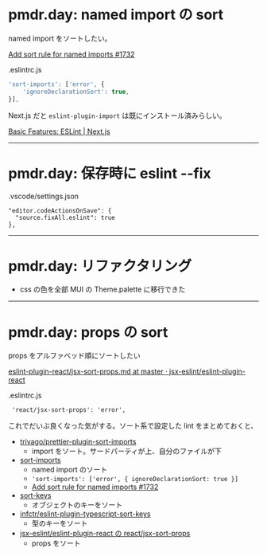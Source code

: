 # pmdr.day: named import の sort

named import をソートしたい。

[Add sort rule for named imports \#1732](https://github.com/import-js/eslint-plugin-import/issues/1732)

.eslintrc.js

```js
'sort-imports': ['error', {
    'ignoreDeclarationSort': true,
}],
```

Next.js だと `eslint-plugin-import` は既にインストール済みらしい。

[Basic Features: ESLint \| Next\.js](https://nextjs.org/docs/basic-features/eslint#recommended-plugin-ruleset)

---

# pmdr.day: 保存時に eslint --fix

.vscode/settings.json

```
"editor.codeActionsOnSave": {
  "source.fixAll.eslint": true
},
```

---

# pmdr.day: リファクタリング

- css の色を全部 MUI の Theme.palette に移行できた

---

# pmdr.day: props の sort

props をアルファベッド順にソートしたい

[eslint\-plugin\-react/jsx\-sort\-props\.md at master · jsx\-eslint/eslint\-plugin\-react](https://github.com/jsx-eslint/eslint-plugin-react/blob/master/docs/rules/jsx-sort-props.md)

.eslintrc.js

```
 'react/jsx-sort-props': 'error',
```

これでだいぶ良くなった気がする。ソート系で設定した lint をまとめておくと、

- [trivago/prettier\-plugin\-sort\-imports](https://github.com/trivago/prettier-plugin-sort-imports)
  - import をソート。サードパーティが上、自分のファイルが下
- [sort-imports](https://eslint.org/docs/latest/rules/sort-imports)
  - named import のソート
  - `'sort-imports': ['error', { ignoreDeclarationSort: true }]`
  - [Add sort rule for named imports \#1732](https://github.com/import-js/eslint-plugin-import/issues/1732)
- [sort\-keys](https://eslint.org/docs/latest/rules/sort-keys)
  - オブジェクトのキーをソート
- [infctr/eslint\-plugin\-typescript\-sort\-keys](https://github.com/infctr/eslint-plugin-typescript-sort-keys)
  - 型のキーをソート
- [jsx-eslint/eslint-plugin-react の react/jsx-sort-props](https://github.com/jsx-eslint/eslint-plugin-react/blob/master/docs/rules/jsx-sort-props.md)
  - props をソート
